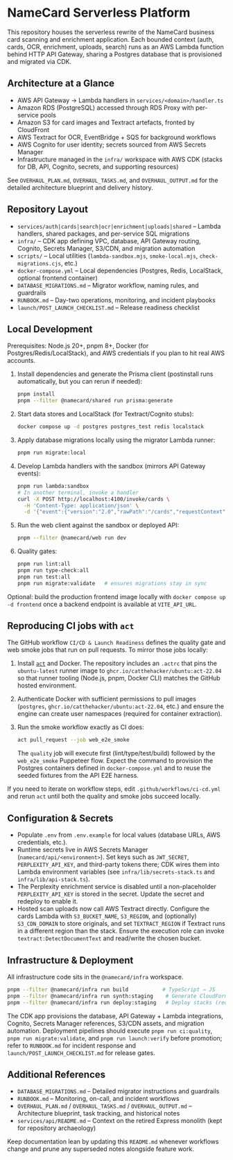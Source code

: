 # NameCard Serverless Platform

This repository houses the serverless rewrite of the NameCard business card scanning and enrichment application. Each bounded context (auth, cards, OCR, enrichment, uploads, search) runs as an AWS Lambda function behind HTTP API Gateway, sharing a Postgres database that is provisioned and migrated via CDK.

## Architecture at a Glance
- AWS API Gateway → Lambda handlers in `services/<domain>/handler.ts`
- Amazon RDS (PostgreSQL) accessed through RDS Proxy with per-service pools
- Amazon S3 for card images and Textract artefacts, fronted by CloudFront
- AWS Textract for OCR, EventBridge + SQS for background workflows
- AWS Cognito for user identity; secrets sourced from AWS Secrets Manager
- Infrastructure managed in the `infra/` workspace with AWS CDK (stacks for DB, API, Cognito, secrets, and supporting resources)

See `OVERHAUL_PLAN.md`, `OVERHAUL_TASKS.md`, and `OVERHAUL_OUTPUT.md` for the detailed architecture blueprint and delivery history.

## Repository Layout
- `services/auth|cards|search|ocr|enrichment|uploads|shared` – Lambda handlers, shared packages, and per-service SQL migrations
- `infra/` – CDK app defining VPC, database, API Gateway routing, Cognito, Secrets Manager, S3/CDN, and migration automation
- `scripts/` – Local utilities (`lambda-sandbox.mjs`, `smoke-local.mjs`, `check-migrations.cjs`, etc.)
- `docker-compose.yml` – Local dependencies (Postgres, Redis, LocalStack, optional frontend container)
- `DATABASE_MIGRATIONS.md` – Migrator workflow, naming rules, and guardrails
- `RUNBOOK.md` – Day-two operations, monitoring, and incident playbooks
- `launch/POST_LAUNCH_CHECKLIST.md` – Release readiness checklist

## Local Development
Prerequisites: Node.js 20+, pnpm 8+, Docker (for Postgres/Redis/LocalStack), and AWS credentials if you plan to hit real AWS accounts.

1. Install dependencies and generate the Prisma client (postinstall runs automatically, but you can rerun if needed):
   ```bash
   pnpm install
   pnpm --filter @namecard/shared run prisma:generate
   ```
2. Start data stores and LocalStack (for Textract/Cognito stubs):
   ```bash
   docker compose up -d postgres postgres_test redis localstack
   ```
3. Apply database migrations locally using the migrator Lambda runner:
   ```bash
   pnpm run migrate:local
   ```
4. Develop Lambda handlers with the sandbox (mirrors API Gateway events):
   ```bash
   pnpm run lambda:sandbox
   # In another terminal, invoke a handler
   curl -X POST http://localhost:4100/invoke/cards \
     -H 'Content-Type: application/json' \
     -d '{"event":{"version":"2.0","rawPath":"/cards","requestContext":{"http":{"method":"GET"}}}}'
   ```
5. Run the web client against the sandbox or deployed API:
   ```bash
   pnpm --filter @namecard/web run dev
   ```
6. Quality gates:
   ```bash
   pnpm run lint:all
   pnpm run type-check:all
   pnpm run test:all
   pnpm run migrate:validate   # ensures migrations stay in sync
   ```

Optional: build the production frontend image locally with `docker compose up -d frontend` once a backend endpoint is available at `VITE_API_URL`.

## Reproducing CI jobs with `act`

The GitHub workflow `CI/CD & Launch Readiness` defines the quality gate and web smoke jobs that run on pull requests. To mirror
those jobs locally:

1. Install [`act`](https://github.com/nektos/act) and Docker. The repository includes an `.actrc` that pins the `ubuntu-latest`
   runner image to `ghcr.io/catthehacker/ubuntu:act-22.04` so that runner tooling (Node.js, pnpm, Docker CLI) matches the GitHub
   hosted environment.
2. Authenticate Docker with sufficient permissions to pull images (`postgres`, `ghcr.io/catthehacker/ubuntu:act-22.04`, etc.)
   and ensure the engine can create user namespaces (required for container extraction).
3. Run the smoke workflow exactly as CI does:

   ```bash
   act pull_request --job web_e2e_smoke
   ```

   The `quality` job will execute first (lint/type/test/build) followed by the `web_e2e_smoke` Puppeteer flow. Expect the command
   to provision the Postgres containers defined in `docker-compose.yml` and to reuse the seeded fixtures from the API E2E harness.

If you need to iterate on workflow steps, edit `.github/workflows/ci-cd.yml` and rerun `act` until both the quality and smoke
jobs succeed locally.

## Configuration & Secrets
- Populate `.env` from `.env.example` for local values (database URLs, AWS credentials, etc.).
- Runtime secrets live in AWS Secrets Manager (`namecard/api/<environment>`). Set keys such as `JWT_SECRET`, `PERPLEXITY_API_KEY`, and third-party tokens there; CDK wires them into Lambda environment variables (see `infra/lib/secrets-stack.ts` and `infra/lib/api-stack.ts`).
- The Perplexity enrichment service is disabled until a non-placeholder `PERPLEXITY_API_KEY` is stored in the secret. Update the secret and redeploy to enable it.
- Hosted scan uploads now call AWS Textract directly. Configure the cards Lambda with `S3_BUCKET_NAME`, `S3_REGION`, and (optionally) `S3_CDN_DOMAIN` to store originals, and set `TEXTRACT_REGION` if Textract runs in a different region than the stack. Ensure the execution role can invoke `textract:DetectDocumentText` and read/write the chosen bucket.

## Infrastructure & Deployment
All infrastructure code sits in the `@namecard/infra` workspace.

```bash
pnpm --filter @namecard/infra run build           # TypeScript → JS
pnpm --filter @namecard/infra run synth:staging    # Generate CloudFormation
pnpm --filter @namecard/infra run deploy:staging   # Deploy stacks (requires AWS perms)
```

The CDK app provisions the database, API Gateway + Lambda integrations, Cognito, Secrets Manager references, S3/CDN assets, and migration automation. Deployment pipelines should execute `pnpm run ci:quality`, `pnpm run migrate:validate`, and `pnpm run launch:verify` before promotion; refer to `RUNBOOK.md` for incident response and `launch/POST_LAUNCH_CHECKLIST.md` for release gates.

## Additional References
- `DATABASE_MIGRATIONS.md` – Detailed migrator instructions and guardrails
- `RUNBOOK.md` – Monitoring, on-call, and incident workflows
- `OVERHAUL_PLAN.md` / `OVERHAUL_TASKS.md` / `OVERHAUL_OUTPUT.md` – Architecture blueprint, task tracking, and historical notes
- `services/api/README.md` – Context on the retired Express monolith (kept for repository archaeology)

Keep documentation lean by updating this `README.md` whenever workflows change and prune any superseded notes alongside feature work.
